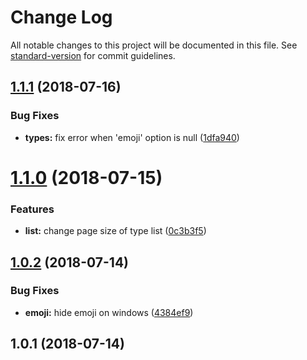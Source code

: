 # Change Log

All notable changes to this project will be documented in this file. See [standard-version](https://github.com/conventional-changelog/standard-version) for commit guidelines.

<a name="1.1.1"></a>
## [1.1.1](https://github.com/neikvon/cz-fbi/compare/v1.1.0...v1.1.1) (2018-07-16)


### Bug Fixes

* **types:** fix error when 'emoji' option is null ([1dfa940](https://github.com/neikvon/cz-fbi/commit/1dfa940))



<a name="1.1.0"></a>
# [1.1.0](https://github.com/neikvon/cz-fbi/compare/v1.0.2...v1.1.0) (2018-07-15)


### Features

* **list:** change page size of type list ([0c3b3f5](https://github.com/neikvon/cz-fbi/commit/0c3b3f5))



<a name="1.0.2"></a>
## [1.0.2](https://github.com/neikvon/cz-fbi/compare/v1.0.1...v1.0.2) (2018-07-14)


### Bug Fixes

* **emoji:** hide emoji on windows ([4384ef9](https://github.com/neikvon/cz-fbi/commit/4384ef9))



<a name="1.0.1"></a>
## 1.0.1 (2018-07-14)
